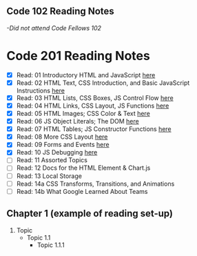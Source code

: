 ## Code 102 Reading Notes
_-Did not attend Code Fellows 102_

# Code 201 Reading Notes
- [X] Read: 01 Introductory HTML and JavaScript [here](class-01.md)
- [X] Read: 02 HTML Text, CSS Introduction, and Basic JavaScript Instructions [here](class-02.md)
- [X] Read: 03 HTML Lists, CSS Boxes, JS Control Flow [here](class-03.md)
- [X] Read: 04 HTML Links, CSS Layout, JS Functions [here](class-04.md)
- [X] Read: 05 HTML Images; CSS Color & Text [here](class-05.md)
- [X] Read: 06 JS Object Literals; The DOM [here](class-06.md)
- [X] Read: 07 HTML Tables; JS Constructor Functions [here](class-07.md)
- [X] Read: 08 More CSS Layout [here](class-08.md)
- [X] Read: 09 Forms and Events [here](class-09.md)
- [X] Read: 10 JS Debugging [here](class-10.md)
- [ ] Read: 11 Assorted Topics
- [ ] Read: 12 Docs for the HTML Element & Chart.js
- [ ] Read: 13 Local Storage
- [ ] Read: 14a CSS Transforms, Transitions, and Animations
- [ ] Read: 14b What Google Learned About Teams

## Chapter 1 (example of reading set-up)
1. Topic
   - Topic 1.1
     - Topic 1.1.1

